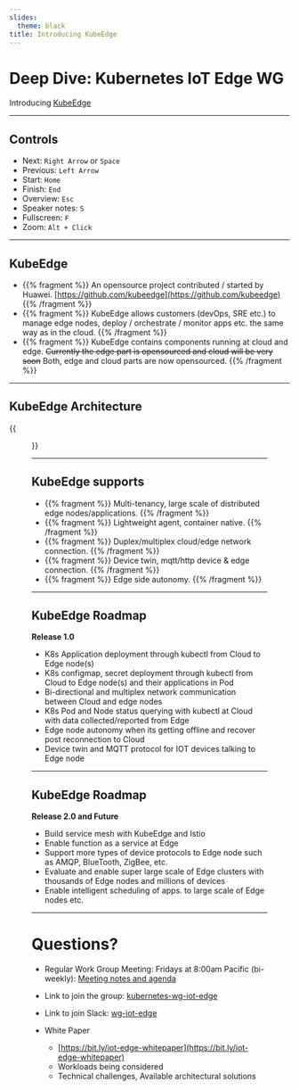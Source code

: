 ```yaml
---
slides:
  theme: black
title: Introducing KubeEdge
---
```

# Deep Dive: Kubernetes IoT Edge WG

Introducing [KubeEdge](https://github.com/kubeedge/kubeedge)

---
## Controls

- Next: `Right Arrow` or `Space`
- Previous: `Left Arrow`
- Start: `Home`
- Finish: `End`
- Overview: `Esc`
- Speaker notes: `S`
- Fullscreen: `F`
- Zoom: `Alt + Click`

---

## KubeEdge

- {{% fragment %}} An opensource project contributed / started by Huawei. [https://github.com/kubeedge](https://github.com/kubeedge) {{% /fragment %}}  
- {{% fragment %}} KubeEdge allows customers (devOps, SRE etc.) to manage edge nodes, deploy / orchestrate / monitor apps etc. the same way as in the cloud.  {{% /fragment %}}  
- {{% fragment %}} KubeEdge contains components running at cloud and edge. ~~Currently the edge part is opensourced and cloud will be very soon~~ Both, edge and cloud parts are now opensourced. {{% /fragment %}}  

---

## KubeEdge Architecture

{{<figure library="1" src="kubeedge_arch.png" title="KubeEdge">}}

---

## KubeEdge supports

- {{% fragment %}} Multi-tenancy, large scale of distributed edge nodes/applications. {{% /fragment %}}
- {{% fragment %}} Lightweight agent, container native. {{% /fragment %}}
- {{% fragment %}} Duplex/multiplex cloud/edge network connection. {{% /fragment %}}
- {{% fragment %}} Device twin, mqtt/http device & edge connection. {{% /fragment %}}
- {{% fragment %}} Edge side autonomy. {{% /fragment %}}

---

## KubeEdge Roadmap

**Release 1.0**

- K8s Application deployment through kubectl from Cloud to Edge node(s)
- K8s configmap, secret deployment through kubectl from Cloud to Edge node(s) and their applications in Pod
- Bi-directional and multiplex network communication between Cloud and edge nodes
- K8s Pod and Node status querying with kubectl at Cloud with data collected/reported from Edge
- Edge node autonomy when its getting offline and recover post reconnection to Cloud
- Device twin and MQTT protocol for IOT devices talking to Edge node
 
---
## KubeEdge Roadmap

**Release 2.0 and Future**

- Build service mesh with KubeEdge and Istio 
- Enable function as a service at Edge
- Support more types of device protocols to Edge node such as AMQP, BlueTooth, ZigBee, etc.
- Evaluate and enable super large scale of Edge clusters with thousands of Edge nodes and millions of devices
- Enable intelligent scheduling of apps. to large scale of Edge nodes etc.  

---

# Questions?

- Regular Work Group Meeting: Fridays at 8:00am Pacific (bi-weekly): [Meeting notes and agenda](https://docs.google.com/document/d/1Yuwy9IO4X6XKq2wLW0pVZn5yHQxlyK7wdYBZBXRWiKI/edit)  

- Link to join the group: [kubernetes-wg-iot-edge](https://groups.google.com/forum/#!forum/kubernetes-wg-iot-edge)  

- Link to join Slack: [wg-iot-edge](https://kubernetes.slack.com/messages/wg-iot-edge)  

- White Paper
  - [https://bit.ly/iot-edge-whitepaper](https://bit.ly/iot-edge-whitepaper)
  - Workloads being considered
  - Technical challenges, Available architectural solutions
